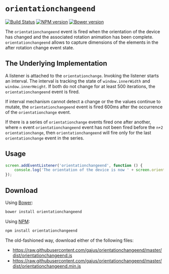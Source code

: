 # `orientationchangeend`

[![Build Status](https://travis-ci.org/gajus/orientationchangeend.png?branch=master)](https://travis-ci.org/gajus/orientationchangeend)
[![NPM version](https://badge.fury.io/js/orientationchangeend.svg)](http://badge.fury.io/js/orientationchangeend)
[![Bower version](https://badge.fury.io/bo/orientationchangeend.svg)](http://badge.fury.io/bo/orientationchangeend)

The `orientationchangeend` event is fired when the orientation of the device has changed and the associated rotation animation has been complete. `orientationchangeend` allows to capture dimensions of the elements in the after rotation change event state.

## The Underlying Implementation

A listener is attached to the `orientationchange`. Invoking the listener starts an interval. The interval is tracking the state of `window.innerWidth` and `window.innerHeight`. If both do not change for at least 500 iterations, the `orientationchangeend` event is fired.

If interval mechanism cannot detect a change or the the values continue to mutate, the `orientationchangeend` event is fired 600ms after the occurrence of the `orientationchange` event.

If there is a series of `orientationchange` events fired one after another, where `n` event `orientationchangeend` event has not been fired before the `n+2` `orientationchange`, then `orientationchangeend` will fire only for the last `orientationchange` event in the series.

## Usage

```js
screen.addEventListener('orientationchangeend', function () {
    console.log('The orientation of the device is now ' + screen.orientation);
});
```

## Download

Using [Bower](http://bower.io/):

```sh
bower install orientationchangeend
```

Using [NPM](https://www.npmjs.org/):

```sh
npm install orientationchangeend
```

The old-fashioned way, download either of the following files:

* https://raw.githubusercontent.com/gajus/orientationchangeend/master/dist/orientationchangeend.js
* https://raw.githubusercontent.com/gajus/orientationchangeend/master/dist/orientationchangeend.min.js